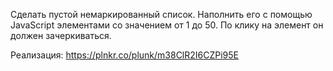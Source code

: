 Сделать пустой немаркированный список.
Наполнить его с помощью JavaScript элементами со значением от 1 до 50.
По клику на элемент он должен зачеркиваться.

Реализация:
https://plnkr.co/plunk/m38ClR2I6CZPi95E
